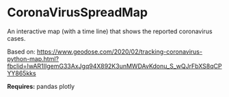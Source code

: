 # CoronaVirusSpreadMap
An interactive map (with a time line) that shows the reported coronavirus cases.


Based on: https://www.geodose.com/2020/02/tracking-coronavirus-python-map.html?fbclid=IwAR1IIgemG33AxJgq94X892K3unMWDAvKdonu_S_wQJrFbXS8qCPYY865kks


**Requires:**
pandas
plotly
